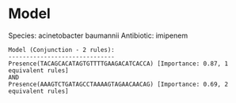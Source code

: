 
# Model

Species: acinetobacter baumannii
Antibiotic: imipenem

```
Model (Conjunction - 2 rules):
------------------------------
Presence(TACAGCACATAGTGTTTTGAAGACATCACCA) [Importance: 0.87, 1 equivalent rules]
AND
Presence(AAAGTCTGATAGCCTAAAAGTAGAACAACAG) [Importance: 0.69, 2 equivalent rules]

```

